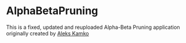 # AlphaBetaPruning

This is a fixed, updated and reuploaded Alpha-Beta Pruning application originally created by [Aleks Kamko](https://github.com/aykamko/abTreePractice)
